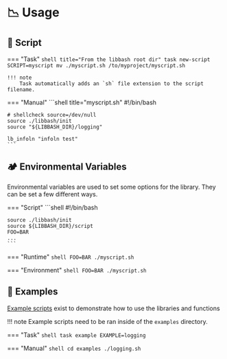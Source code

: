 # :chart_with_downwards_trend: Usage

## :scroll: Script

=== "Task"
    ```shell title="From the libbash root dir"
    task new-script SCRIPT=myscript
    mv ./myscript.sh /to/myproject/myscript.sh
    ```

    !!! note
        Task automatically adds an `sh` file extension to the script filename.

=== "Manual"
    ```shell title="myscript.sh"
    #!/bin/bash

    # shellcheck source=/dev/null
    source ./libbash/init
    source "${LIBBASH_DIR}/logging"

    lb_infoln "infoln test"
    ```

## :camping: Environmental Variables

Environmental variables are used to set some options for the library. They can be set a few different ways.

=== "Script"
    ```shell
    #!/bin/bash

    source ./libbash/init
    source ${LIBBASH_DIR}/script
    FOO=BAR
    ...
    ```

=== "Runtime"
    ```shell
    FOO=BAR ./myscript.sh
    ```
    
=== "Environment"
    ```shell
    FOO=BAR
    ./myscript.sh
    ```

## :jigsaw: Examples

[Example scripts][1] exist to demonstrate how to use the libraries and functions

!!! note
    Example scripts need to be ran inside of the `examples` directory.

=== "Task"
    ```shell
    task example EXAMPLE=logging
    ```

=== "Manual"
    ```shell
    cd examples
    ./logging.sh
    ```

[1]: <https://github.com/nicholaswilde/libbash/tree/main/examples>
